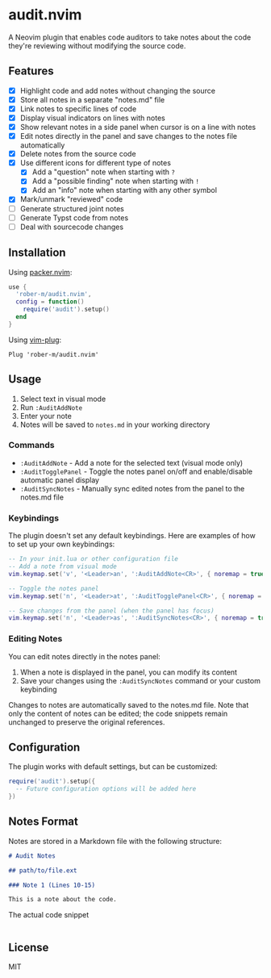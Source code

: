 # audit.nvim

A Neovim plugin that enables code auditors to take notes about the code they're reviewing without modifying the source code.

## Features

- [x] Highlight code and add notes without changing the source
- [x] Store all notes in a separate "notes.md" file
- [x] Link notes to specific lines of code
- [x] Display visual indicators on lines with notes
- [x] Show relevant notes in a side panel when cursor is on a line with notes
- [x] Edit notes directly in the panel and save changes to the notes file automatically
- [x] Delete notes from the source code
- [x] Use different icons for different type of notes
    - [x] Add a "question" note when starting with `?`
    - [x] Add a "possible finding" note when starting with `!`
    - [x] Add an "info" note when starting with any other symbol
- [x] Mark/unmark "reviewed" code
- [ ] Generate structured joint notes
- [ ] Generate Typst code from notes
- [ ] Deal with sourcecode changes

## Installation

Using [packer.nvim](https://github.com/wbthomason/packer.nvim):

```lua
use {
  'rober-m/audit.nvim',
  config = function()
    require('audit').setup()
  end
}
```

Using [vim-plug](https://github.com/junegunn/vim-plug):

```vim
Plug 'rober-m/audit.nvim'
```

## Usage

1. Select text in visual mode
2. Run `:AuditAddNote`
3. Enter your note
4. Notes will be saved to `notes.md` in your working directory

### Commands

- `:AuditAddNote` - Add a note for the selected text (visual mode only)
- `:AuditTogglePanel` - Toggle the notes panel on/off and enable/disable automatic panel display
- `:AuditSyncNotes` - Manually sync edited notes from the panel to the notes.md file

### Keybindings

The plugin doesn't set any default keybindings. Here are examples of how to set up your own keybindings:

```lua
-- In your init.lua or other configuration file
-- Add a note from visual mode
vim.keymap.set('v', '<Leader>an', ':AuditAddNote<CR>', { noremap = true, silent = true })

-- Toggle the notes panel
vim.keymap.set('n', '<Leader>at', ':AuditTogglePanel<CR>', { noremap = true, silent = true })

-- Save changes from the panel (when the panel has focus)
vim.keymap.set('n', '<Leader>as', ':AuditSyncNotes<CR>', { noremap = true, silent = true })
```

### Editing Notes

You can edit notes directly in the notes panel:

1. When a note is displayed in the panel, you can modify its content
2. Save your changes using the `:AuditSyncNotes` command or your custom keybinding

Changes to notes are automatically saved to the notes.md file. Note that only the content of notes can be edited; the code snippets remain unchanged to preserve the original references.

## Configuration

The plugin works with default settings, but can be customized:

```lua
require('audit').setup({
  -- Future configuration options will be added here
})
```

## Notes Format

Notes are stored in a Markdown file with the following structure:

```markdown
# Audit Notes

## path/to/file.ext

### Note 1 (Lines 10-15)

This is a note about the code.

```
The actual code snippet
```
```

## License

MIT 
